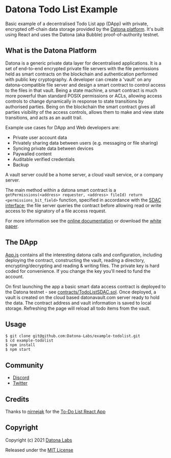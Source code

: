 # Datona Todo List Example

Basic example of a decentralised Todo List app (DApp) with private, encrypted off-chain data storage provided by the [Datona platform](https://github.com/Datona-Labs/datona-lib).  It's built using React and uses the Datona (aka Bubble) proof-of-authority testnet.

## What is the Datona Platform

Datona is a generic private data layer for decentralised applications.  It is a set of end-to-end encrypted private file servers with the file permissions held as smart contracts on the blockchain and authentication performed with public key cryptography.  A developer can create a 'vault' on any datona-compatible file server and design a smart contract to control access to the files in that vault.  Being a state machine, a smart contract is much more powerful than standard POSIX permissions or ACLs, allowing access controls to change dynamically in response to state transitions by authorised parties.  Being on the blockchain the smart contract gives all parties visibility of the access controls, allows them to make and view state transitions, and acts as an audit trail.

Example use cases for DApp and Web developers are:
  * Private user account data
  * Privately sharing data between users (e.g. messaging or file sharing)
  * Syncing private data between devices
  * Paywalled content
  * Auditable verified credentials
  * Backup

A vault server could be a home server, a cloud vault service, or a company server.  

The main method within a datona smart contract is a `getPermissions(<address> requester, <address> fileId) return <permissions_bit_field>` function, specified in accordance with the [SDAC interface](https://datona-lib.readthedocs.io/en/latest/types.html#sdacinterface);  the file server queries the contract before allowing read or write access to the signatory of a file access request.

For more information see the [online documentation](https://datona-lib.readthedocs.io/en/latest) or download the [white paper](https://datonalabs.org/documents/WhitePaper.pdf).

## The DApp

[App.js](src/App.js) contains all the interesting datona calls and configuration, including deploying the contract, constructing the vault, reading a directory, encrypting/decrypting and reading & writing files.  The private key is hard coded for convenience.  If you change the key you'll need to fund the account.

On first launching the app a basic smart data access contract is deployed to the Datona testnet - see [contracts/TodoListSDAC.sol](contract/TodoListSDAC.sol).  Once deployed, a vault is created on the cloud based datonavault.com server ready to hold the data.  The contract address and vault information is saved to local storage.  Refreshing the page will reload all todo items from the vault.

## Usage

```
$ git clone git@github.com:Datona-Labs/example-todolist.git
$ cd example-todolist
$ npm install
$ npm start
```

## Community

- [Discord](https://discord.gg/sSnvK5C)
- [Twitter](https://twitter.com/DatonaLabs)

## Credits

Thanks to [nirnejak](https://github.com/nirnejak) for the [To-Do List React App](https://github.com/JitendraNirnejak/todolist.git)

## Copyright

Copyright (c) 2021 [Datona Labs](https://datonalabs.org)

Released under the [MIT License](LICENSE)